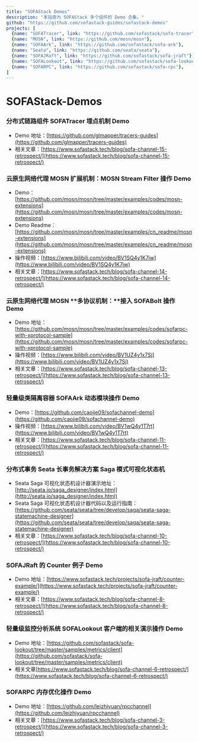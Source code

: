 ```yaml
---
title: "SOFAStack Demos"
description: "本指南为 SOFAStack 多个组件的 Demo 合集。"
github: "https://github.com/sofastack-guides/sofastack-demos"
projects: [
  {name: "SOFATracer", link: "https://github.com/sofastack/sofa-tracer"}, 
  {name: "MOSN", link: "https://github.com/mosn/mosn"}, 
  {name: "SOFAArk", link: "https://github.com/sofastack/sofa-ark"}, 
  {name: "Seata", link: "https://github.com/seata/seata"}, 
  {name: "SOFAJRaft", link: "https://github.com/sofastack/sofa-jraft"}, 
  {name: "SOFALookout", link: "https://github.com/sofastack/sofa-lookout"},
  {name: "SOFARPC", link: "https://github.com/sofastack/sofa-rpc"}, 
]
---
```


# SOFAStack-Demos

### 分布式链路组件 SOFATracer 埋点机制 Demo

- Demo 地址：[https://github.com/glmapper/tracers-guides](https://github.com/glmapper/tracers-guides)
- 相关文章：[https://www.sofastack.tech/blog/sofa-channel-15-retrospect/](https://www.sofastack.tech/blog/sofa-channel-15-retrospect/)

### 云原生网络代理 MOSN **扩展机制**：MOSN Stream Filter 操作 Demo

- Demo：[https://github.com/mosn/mosn/tree/master/examples/codes/mosn-extensions](https://github.com/mosn/mosn/tree/master/examples/codes/mosn-extensions)
- Demo Readme：[https://github.com/mosn/mosn/tree/master/examples/cn_readme/mosn-extensions](https://github.com/mosn/mosn/tree/master/examples/cn_readme/mosn-extensions)
- 操作视频：[https://www.bilibili.com/video/BV1SQ4y1K7iw](https://www.bilibili.com/video/BV1SQ4y1K7iw)
- 相关文章：[https://www.sofastack.tech/blog/sofa-channel-14-retrospect/](https://www.sofastack.tech/blog/sofa-channel-14-retrospect/)

### 云原生网络代理 MOSN **多协议机制：**接入 SOFABolt 操作 Demo

- Demo 地址：[https://github.com/mosn/mosn/tree/master/examples/codes/sofarpc-with-xprotocol-sample](https://github.com/mosn/mosn/tree/master/examples/codes/sofarpc-with-xprotocol-sample)
- 操作视频：[https://www.bilibili.com/video/BV1UZ4y1x7Sj](https://www.bilibili.com/video/BV1UZ4y1x7Sj)
- 相关文章：[https://www.sofastack.tech/blog/sofa-channel-13-retrospect/](https://www.sofastack.tech/blog/sofa-channel-13-retrospect/)

### 轻量级类隔离容器 SOFAArk 动态模块操作 Demo

- Demo：[https://github.com/caojie09/sofachannel-demo](https://github.com/caojie09/sofachannel-demo)
- 操作视频：[https://www.bilibili.com/video/BV1wQ4y1T7rt](https://www.bilibili.com/video/BV1wQ4y1T7rt)
- 相关文章：[https://www.sofastack.tech/blog/sofa-channel-11-retrospect/](https://www.sofastack.tech/blog/sofa-channel-11-retrospect/)

### 分布式事务 Seata 长事务解决方案 Saga 模式可视化状态机

- Seata Saga 可视化状态机设计器演示地址：
  [http://seata.io/saga_designer/index.html](http://seata.io/saga_designer/index.html)
- Seata Saga 可视化状态机设计器代码以及运行指南：
  [https://github.com/seata/seata/tree/develop/saga/seata-saga-statemachine-designer](https://github.com/seata/seata/tree/develop/saga/seata-saga-statemachine-designer)
- 相关文章：[https://www.sofastack.tech/blog/sofa-channel-10-retrospect/](https://www.sofastack.tech/blog/sofa-channel-10-retrospect/)

### SOFAJRaft 的 Counter 例子 Demo

- Demo 地址：[https://www.sofastack.tech/projects/sofa-jraft/counter-example/](https://www.sofastack.tech/projects/sofa-jraft/counter-example/)
- 相关文章：[https://www.sofastack.tech/blog/sofa-channel-8-retrospect/](https://www.sofastack.tech/blog/sofa-channel-8-retrospect/)

### 轻量级监控分析系统 SOFALookout 客户端的相关演示操作 Demo

- Demo 地址：[https://github.com/sofastack/sofa-lookout/tree/master/samples/metrics/client](https://github.com/sofastack/sofa-lookout/tree/master/samples/metrics/client)
- 相关文章[https://www.sofastack.tech/blog/sofa-channel-6-retrospect/](https://www.sofastack.tech/blog/sofa-channel-6-retrospect/)

### SOFARPC 内存优化操作 Demo

- Demo 地址：[https://github.com/leizhiyuan/rpcchannel](https://github.com/leizhiyuan/rpcchannel)
- 相关文章：[https://www.sofastack.tech/blog/sofa-channel-3-retrospect/](https://www.sofastack.tech/blog/sofa-channel-3-retrospect/)



